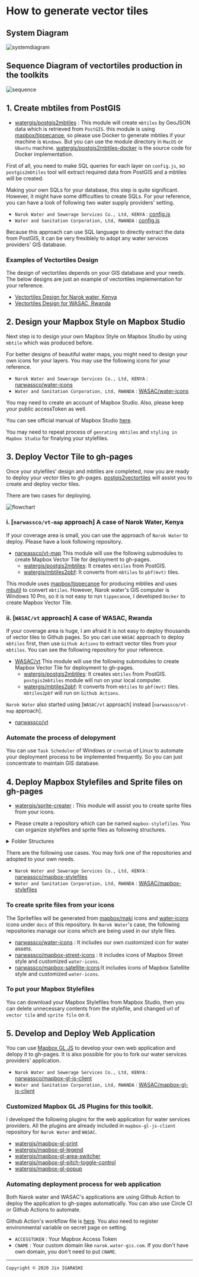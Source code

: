 # How to generate vector tiles

## System Diagram

![systemdiagram](../images/vectortiles-system-structure.png)

## Sequence Diagram of vectortiles production in the toolkits
![sequence](../images/sequence.svg)

## 1. Create mbtiles from PostGIS
- [watergis/postgis2mbtiles](https://github.com/watergis/postgis2mbtiles) : This module will create `mbtiles` by GeoJSON data which is retrieved from `PostGIS`. this module is using [mapbox/tippecanoe](https://github.com/mapbox/tippecanoe), so please use Docker to generate mbtiles if your machine is `Windows`. But you can use the module directory in `MacOS` or `Ubuntu` machine. [watergis/postgis2mbtiles-docker](https://github.com/watergis/postgis2mbtiles-docker) is the source code for Docker implementation. 

First of all, you need to make SQL queries for each layer on `config.js`, so `postgis2mbtiles` tool will extract required data from PostGIS and a mbtiles will be created.

Making your own SQLs for your database, this step is quite significant. However, it might have some difficulties to create SQLs. For your reference, you can have a look of following two water supply providers' setting.

- `Narok Water and Sewerage Services Co., Ltd, KENYA` : [config.js](https://raw.githubusercontent.com/narwassco/vt-map/master/config.js)
- `Water and Sanitation Corporation, Ltd, RWANDA` : [config.js](https://raw.githubusercontent.com/WASAC/vt/master/config.js)

Because this approach can use SQL language to directly extract the data from PostGIS, it can be very frexiblely to adopt any water services providers' GIS database.

### Examples of Vectortiles Design

The design of vectortiles depends on your GIS database and your needs. The below designs are just an example of vectortiles implementation for your reference.

- [Vectortiles Design for Narok water, Kenya](./Vector-Tile-Design-for-Narok.md)
- [Vectortiles Design for WASAC, Rwanda](./Vector-Tile-Design-for-WASAC.md)


## 2. Design your Mapbox Style on Mapbox Studio
Next step is to design your own Mapbox Style on Mapbox Studio by using `mbtile` which was produced before.

For better designs of beautiful water maps, you might need to design your own icons for your layers. You may use the following icons for your reference.

- `Narok Water and Sewerage Services Co., Ltd, KENYA` : [narwassco/water-icons](https://github.com/narwassco/water-icons)
- `Water and Sanitation Corporation, Ltd, RWANDA` : [WASAC/water-icons](https://github.com/WASAC/water-icons)

You may need to create an account of Mapbox Studio. Also, please keep your public accessToken as well. 

You can see official manual of Mapbox Studio [here](https://docs.mapbox.com/studio-manual/overview/).

You may need to repeat process of `genrating mbtiles` and `styling in Mapbox Studio` for finalying your stylefiles.

## 3. Deploy Vector Tile to gh-pages

Once your stylefiles' design and mbtiles are completed, now you are ready to deploy your vector tiles to gh-pages. [postgis2vectortiles](https://github.com/watergis/postgis2vectortiles) will assist you to create and deploy vector tiles.

There are two cases for deploying.

![flowchart](../images/deployment-flowchart.svg)

### i. [`narwassco/vt-map` approach] A case of Narok Water, Kenya
If your coverage area is small, you can use the approach of `Narok Water` to deploy. Please have a look following repository.

- [narwassco/vt-map](https://github.com/narwassco/vt-map)
  This module will use the following submodules to create Mapbox Vector Tile for deployment to gh-pages.
  - [watergis/postgis2mbtiles](https://github.com/watergis/postgis2mbtiles): It creates `mbtiles` from PostGIS.
  - [watergis/mbtiles2pbf](https://github.com/watergis/mbtiles2pbf): It converts from `mbtiles` to `pbf(mvt)` tiles.

This module uses [mapbox/tippecanoe](https://github.com/mapbox/tippecanoe) for producing mbtiles and uses [mbutil](https://github.com/mapbox/mbutil) to convert `mbtiles`. However, Narok water's GIS computer is Windows 10 Pro, so it is not easy to run `tippecanoe`, I developed `Docker` to create Mapbox Vector Tile.

### ii. [`WASAC/vt` approach] A case of WASAC, Rwanda
If your coverage area is huge, I am afraid it is not easy to deploy thousands of vector tiles to Github pages. So you can use `WASAC` approach to deploy `mbtiles` first, then use `Github Actions` to extract vector tiles from your `mbtiles`. You can see the following repository for your reference.

- [WASAC/vt](https://github.com/WASAC/vt)
  This module will use the following submodules to create Mapbox Vector Tile for deployment to gh-pages.
  - [watergis/postgis2mbtiles](https://github.com/watergis/postgis2mbtiles): It creates `mbtiles` from PostGIS. `postgis2mbtiles` module will run on your local computer.
  - [watergis/mbtiles2pbf](https://github.com/watergis/mbtiles2pbf): It converts from `mbtiles` to `pbf(mvt)` tiles. `mbtiles2pbf` will run on `Github Actions`.

`Narok Water` also started using [`WASAC/vt` approach] instead [`narwassco/vt-map` approach]. 
- [narwassco/vt](https://github.com/narwassco/vt)

### Automate the process of delopyment

You can use `Task Scheduler` of Windows or `crontab` of Linux to automate your deployment process to be implemented frequently. So you can just concentrate to maintain GIS database.

## 4. Deploy Mapbox Stylefiles and Sprite files on gh-pages
- [watergis/sprite-creater](https://github.com/watergis/sprite-creator) : This module will assist you to create sprite files from your icons. 

- Please create a repository which can be named `mapbox-stylefiles`. You can organize stylefiles and sprite files as following structures.
<details>
<summary>Folder Structures</summary>

```
|- docs
 |- satellite
  |- sprite
   |- sprite.json
   |- sprite.png
   |- sprite@2x.json
   |- sprite@2x.png
   |- sprite@4x.json
   |- sprite@4x.png
  |- style.json
 |- street
  |- sprite
   |- sprite.json
   |- sprite.png
   |- sprite@2x.json
   |- sprite@2x.png
   |- sprite@4x.json
   |- sprite@4x.png
  |- style.json
|- src
 |- config.js
 |- sprite-create.js
```
</details>

There are the following use cases. You may fork one of the repositories and adopted to your own needs.
- `Narok Water and Sewerage Services Co., Ltd, KENYA` : [narwassco/mapbox-stylefiles](https://github.com/narwassco/mapbox-stylefiles)
- `Water and Sanitation Corporation, Ltd, RWANDA` : [WASAC/mapbox-stylefiles](https://github.com/WASAC/mapbox-stylefiles)

### To create sprite files from your icons

The Spritefiles will be generated from [mapbox/maki](https://github.com/mapbox/maki) icons and [water-icons](https://github.com/narwassco/water-icons) icons under `docs` of this repository. In `Narok Water`'s case, the following repositories manage our icons which are being used in our style files.
  - [narwassco/water-icons](https://github.com/narwassco/water-icons) : It includes our own customized icon for water assets.
  - [narwassco/mapbox-street-icons](https://github.com/narwassco/mapbox-street-icons) : It includes icons of Mapbox Street style and customized `water-icons`.
  - [narwassco/mapbox-satellite-icons](https://github.com/narwassco/mapbox-satellite-icons):It includes icons of Mapbox Satellite style and customized `water-icons`.

### To put your Mapbox Stylefiles

You can download your Mapbox Stylefiles from Mapbox Studio, then you can delete unnecessary contents from the stylefile, and changed url of `vector tile` and `sprite file` on it. 


## 5. Develop and Deploy Web Application

You can use [Mapbox GL JS](https://docs.mapbox.com/mapbox-gl-js/api/) to develop your own web application and delopy it to gh-pages. It is also possible for you to fork our water services providers' application.

- `Narok Water and Sewerage Services Co., Ltd, KENYA` : [narwassco/mapbox-gl-js-client](https://github.com/narwassco/mapbox-gl-js-client) 
- `Water and Sanitation Corporation, Ltd, RWANDA` : [WASAC/mapbox-gl-js-client](https://github.com/WASAC/mapbox-gl-js-client) 

### Customized Mapbox GL JS Plugins for this toolkit.

I developed the following plugins for the web application for water services providers. All the plugins are already included in `mapbox-gl-js-client` repository for `Narok Water` and `WASAC`.
- [watergis/mapbox-gl-print](https://github.com/watergis/mapbox-gl-print)
- [watergis/mapbox-gl-legend](https://github.com/watergis/mapbox-gl-legend)
- [watergis/mapbox-gl-area-switcher](https://github.com/watergis/mapbox-gl-area-switcher)
- [watergis/mapbox-gl-pitch-toggle-control](https://github.com/watergis/mapbox-gl-pitch-toggle-control)
- [watergis/mapbox-gl-popup](https://github.com/watergis/mapbox-gl-popup)

### Automating deployment process for web application
Both Narok water and WASAC's applications are using Github Action to deploy the application to gh-pages automatically. You can also use Circle CI or Github Actions to automate.

Github Action's workflow file is [here](https://github.com/narwassco/mapbox-gl-js-client/blob/master/.github/workflows/node.js.yml). You also need to register environmental variable on secret page on setting. 

- `ACCESSTOKEN` : Your Mapbox Access Token
- `CNAME` : Your custom domain like `narok.water-gis.com`. If you don't have own domain, you don't need to put `CNAME`.

---
`Copyright © 2020 Jin IGARASHI`
